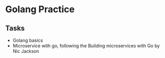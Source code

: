 # Golang Practice

## Tasks

- Golang basics  
- Microservice with go, following the Building microservices with Go by Nic Jackson


